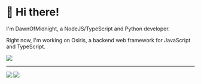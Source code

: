 # 👋 Hi there!

I'm DawnOfMidnight, a NodeJS/TypeScript and Python developer.

Right now, I'm working on Osiris, a backend web framework for JavaScript and TypeScript.

<a href="https://github.com/dawnofmidnight/osiris">
  <img align="center" src="https://github-readme-stats.vercel.app/api/pin/?username=dawnofmidnight&repo=osiris&bg_color=16161D&title_color=FFFFFF&text_color=FFFFFF&icon_color=682AE9&hide_border=true"/>
</a>

<hr>

<img align="left" src="https://github-readme-stats.vercel.app/api?username=dawnofmidnight&count_private=true&show_icons=true&bg_color=16161D&title_color=FFFFFF&text_color=FFFFFF&icon_color=00ffdb&hide_border=true"/>

<img align="left" src="https://github-readme-stats.vercel.app/api/top-langs/?username=dawnofmidnight&layout=compact&&hide_border=true&bg_color=16161D&title_color=FFFFFF&text_color=FFFFFF&icon_color=00FFDB"/>



<!---
dawnofmidnight/dawnofmidnight is a ✨ special ✨ repository because its `README.md` (this file) appears on your GitHub profile.
You can click the Preview link to take a look at your changes.
--->

